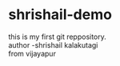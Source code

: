 # shrishail-demo
this is my first git reppository.
<br>
author -shrishail kalakutagi
<br>
from vijayapur
